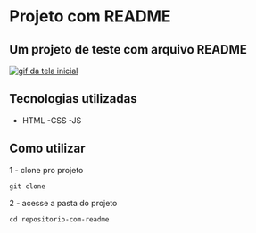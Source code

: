# Projeto com README
## Um projeto de teste com arquivo README

[<img src="./telanirvana.gif" alt="gif da tela inicial" >](hhttps://www.nirvana.com/)

## Tecnologias utilizadas
- HTML
-CSS
-JS

## Como utilizar

1 - clone pro projeto
```
git clone
```
2 - acesse a pasta do projeto
```
cd repositorio-com-readme
```
